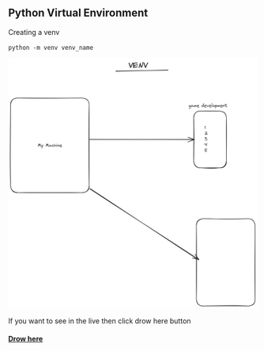 ## Python Virtual Environment

Creating a venv

```console
python -m venv venv_name
```

![venv_image](./VENV.png)

If you want to see in the live then click drow here button

#### [Drow here](https://excalidraw.com/#json=8bGvemgz2k7nNfDz73TsW,bJbSkKTGoD4gm0TToHMBEw)
